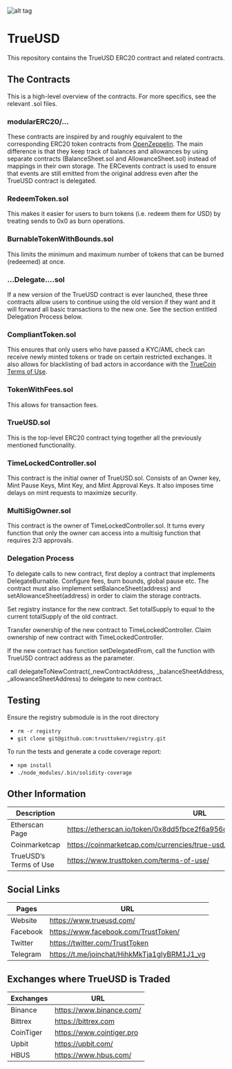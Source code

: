 ![alt tag](https://raw.github.com/trusttoken/trueUSD/readMe/Logo.png)

# TrueUSD

This repository contains the TrueUSD ERC20 contract and related contracts.

## The Contracts

This is a high-level overview of the contracts. For more specifics, see the relevant .sol files.

### modularERC20/...

These contracts are inspired by and roughly equivalent to the corresponding ERC20
token contracts from [OpenZeppelin](https://openzeppelin.org/). The main difference is
that they keep track of balances and allowances by using separate contracts (BalanceSheet.sol
and AllowanceSheet.sol) instead of mappings in their own storage.
The ERCevents contract is used to ensure that events are still emitted from the original address even
after the TrueUSD contract is delegated.

### RedeemToken.sol

This makes it easier for users to burn tokens (i.e. redeem them for USD) by treating sends to 0x0 as
burn operations.

### BurnableTokenWithBounds.sol

This limits the minimum and maximum number of tokens that can be burned (redeemed) at once.

### ...Delegate....sol

If a new version of the TrueUSD contract is ever launched, these three contracts allow users
to continue using the old version if they want and it will forward all basic transactions to the new one.
See the section entitled Delegation Process below.

### CompliantToken.sol

This ensures that only users who have passed a KYC/AML check can receive newly minted tokens or
trade on certain restricted exchanges. It also allows for blacklisting of bad actors in accordance
with the [TrueCoin Terms of Use](https://www.trusttoken.com/terms-of-use/).

### TokenWithFees.sol

This allows for transaction fees.

### TrueUSD.sol

This is the top-level ERC20 contract tying together all the previously mentioned functionality.

### TimeLockedController.sol

This contract is the initial owner of TrueUSD.sol. Consists of an Owner key, Mint Pause Keys,
Mint Key, and Mint Approval Keys. It also imposes time delays on mint requests to maximize security.

### MultiSigOwner.sol

This contract is the owner of TimeLockedController.sol. It turns every function that only the owner can access into a multisig function that requires 2/3 approvals.

### Delegation Process

To delegate calls to new contract, first deploy a contract that implements DelegateBurnable. Configure fees, burn bounds, global pause etc.
The contract must also implement setBalanceSheet(address) and setAllowanceSheet(address) in order to claim the storage contracts.

Set registry instance for the new contract. Set totalSupply to equal to the current totalSupply of the old contract.

Transfer ownership of the new contract to TimeLockedController. Claim ownership of new contract with TimeLockedController.

If the new contract has function setDelegatedFrom, call the function with TrueUSD contract address as the parameter.

call delegateToNewContract(\_newContractAddress, \_balanceSheetAddress, \_allowanceSheetAddress) to delegate to new contract.

## Testing

Ensure the registry submodule is in the root directory

- `rm -r registry`
- `git clone git@github.com:trusttoken/registry.git`

To run the tests and generate a code coverage report:

- `npm install`
- `./node_modules/.bin/solidity-coverage`

## Other Information

| Description  | URL |
| ------------- | ------------- |
| Etherscan Page | https://etherscan.io/token/0x8dd5fbce2f6a956c3022ba3663759011dd51e73e  |
| Coinmarketcap  | https://coinmarketcap.com/currencies/true-usd/  |
| TrueUSD’s Terms of Use  | https://www.trusttoken.com/terms-of-use/  |

## Social Links

| Pages    | URL                                          |
| -------- | -------------------------------------------- |
| Website  | https://www.trueusd.com/                     |
| Facebook | https://www.facebook.com/TrustToken/         |
| Twitter  | https://twitter.com/TrustToken               |
| Telegram | https://t.me/joinchat/HihkMkTja1gIyBRM1J1_vg |

## Exchanges where TrueUSD is Traded

| Exchanges | URL                       |
| --------- | ------------------------- |
| Binance   | https://www.binance.com/  |
| Bittrex   | https://bittrex.com       |
| CoinTiger | https://www.cointiger.pro |
| Upbit     | https://upbit.com/        |
| HBUS      | https://www.hbus.com/     |

